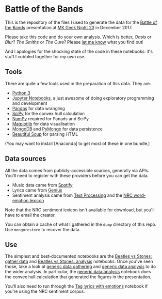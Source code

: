 # Battle of the Bands

This is the repository of the files I used to generate the data for the [Battle of the Bands](https://docs.google.com/presentation/d/1lXEzi7NIYbsydYZy2mrTK3nFwHgjYiBCRVEGXMKF58A/edit?usp=sharing) presentation at [MK Geek Night 23](https://mkgeeknight.co.uk/events/mkgn-23) in December 2017. 

Please take this code and do your own analysis. Which is better, _Oasis_ or _Blur_? _The Smiths_ or _The Cure_? Please [let me know](https://twitter.com/neilnjae) what you find out!


And I apologies for the shocking state of the code in these notebooks: it's stuff I cobbled together for my own use.

## Tools

There are quite a few tools used in the preparation of this data. They are:

* [Python 3](https://www.python.org)
* [Jupyter Notebooks](https://jupyter.org/), a just awesome of doing exploratory programming and development
* [Pandas](https://pandas.pydata.org/) for data wrangling
* [SciPy](https://www.scipy.org/) for the convex hull calculation
* [NumPy](http://www.numpy.org/) required for Panads and SciPy
* [Matplotlib](https://matplotlib.org/) for data visualisation
* [MongoDB](https://www.mongodb.com/) and [PyMongo](https://api.mongodb.com/python/current/) for data persistence
* [Beautiful Soup](https://www.crummy.com/software/BeautifulSoup/) for parsing HTML

(You may want to install [Anaconda] to get most of these in one bundle.)

## Data sources

All the data comes from publicly-accessible sources, generally via APIs. You'll need to register with these providers before you can get the data. 

* Music data came from [Spotify](https://developer.spotify.com/)
* Lyrics came from [Genius](https://genius.com/developers)
* Sentiment analysis came from [Text Processing](http://text-processing.com/docs/sentiment.html) and the [NRC word-emotion lexicon](http://saifmohammad.com/WebPages/NRC-Emotion-Lexicon.htm)

Note that the NRC sentiment lexicon isn't available for download, but you'll have to email the creator. 

You can obtain a cache of what I gathered in the `dump` directory of this repo. Use `mongorestore` to recover the data. 

## Use

The simplest and best-documented notebooks are the [Beatles vs Stones: gather data](beatles-vs-stones-gather-data.ipynb) and [Beatles vs Stones: analysis](beatles-vs-stones-analysis.ipynb) notebooks. Once you've seen those, take a look at [generic data gathering](multi-artist-gather-data.ipynb) and [generic data analysis](multi-artist-analysis.ipynb) to do the wider analysis. In particular, the [generic data analysis](multi-artist-analysis.ipynb) notebook does the convex hull calculation that generated the figures in the presentation.

You'll also need to run through the [Tag lyrics with emotions](/tag-lyrics-with-emotions.ipynb) notebook if you're using the NRC sentiment corpus. 

